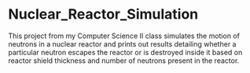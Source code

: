 # Nuclear_Reactor_Simulation
This project from my Computer Science II class simulates the motion of neutrons in a nuclear reactor and prints out results detailing whether a particular neutron escapes the reactor or is destroyed inside it based on reactor shield thickness and number of neutrons present in the reactor.
